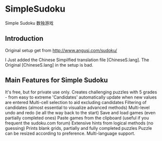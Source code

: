 # SimpleSudoku
Simple Sudoku 数独游戏

## Introduction
Original setup get from http://www.angusj.com/sudoku/

I Just added the Chinese Simpilfied translation file [ChineseS.lang].
The Original [ChineseS.lang] in the setup is bad.

## Main Features for Simple Sudoku
  It's free, but for private use only.
  Creates challenging puzzles with 5 grades - from easy to extreme
  'Candidates' automatically update when new values are entered
  Multi-cell selection to aid excluding candidates
  Filtering of candidates (almost essential to visualize advanced methods)
  Multi-level undo and redo (ie all the way back to the start)
  Save and load games (even partially completed ones)
  Paste games from the clipboard (useful if you frequent the sudoku.com forum)
  Extensive hints from logical methods (no guessing)
  Prints blank grids, partially and fully completed puzzles
  Puzzle can be resized according to preference.
  Multi-language support.
